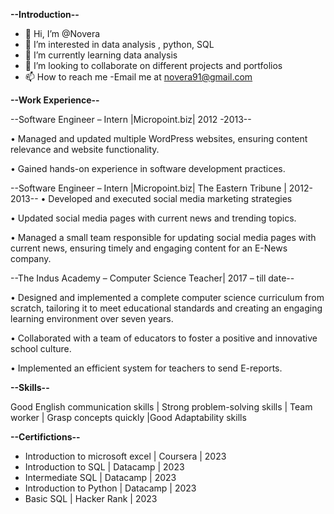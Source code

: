 **--Introduction--**

- 👋 Hi, I’m @Novera
- 👀 I’m interested in data analysis , python, SQL
- 🌱 I’m currently learning data analysis
- 💞️ I’m looking to collaborate on different projects and portfolios
- 📫 How to reach me -Email me at novera91@gmail.com




**--Work Experience--** 


--Software Engineer – Intern |Micropoint.biz| 2012 -2013--

• Managed and updated multiple WordPress websites, ensuring content relevance and website functionality.

• Gained hands-on experience in software development practices.

--Software Engineer – Intern |Micropoint.biz| The Eastern Tribune | 2012-2013--
• Developed and executed social media marketing strategies

• Updated social media pages with current news and trending topics.

• Managed a small team responsible for updating social media pages with current news, ensuring timely and 
engaging content for an E-News company.

--The Indus Academy – Computer Science Teacher| 2017 – till date--

• Designed and implemented a complete computer science curriculum from scratch, tailoring it to meet educational 
  standards and creating an engaging learning environment over seven years.
  
• Collaborated with a team of educators to foster a positive and innovative school culture.

• Implemented an efficient system for teachers to send E-reports.

**--Skills--**

Good English communication skills | Strong problem-solving skills | Team worker | Grasp concepts quickly |Good 
Adaptability skills

**--Certifictions--**
- Introduction to microsoft excel | Coursera | 2023
- Introduction to SQL | Datacamp | 2023
- Intermediate SQL | Datacamp | 2023
- Introduction to Python | Datacamp | 2023
- Basic SQL | Hacker Rank | 2023


<!---
Novera-123/Novera-123 is a ✨ special ✨ repository because its `README.md` (this file) appears on your GitHub profile.
You can click the Preview link to take a look at your changes.
--->
